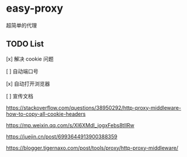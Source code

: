 # easy-proxy
超简单的代理
## TODO List
[x] 解决 cookie 问题

[ ] 自动端口号

[x] 自动打开浏览器

[ ] 宣传文档

https://stackoverflow.com/questions/38950292/http-proxy-middleware-how-to-copy-all-cookie-headers

https://mp.weixin.qq.com/s/XI6XMdI_jogxFebs8tIlRw

https://juejin.cn/post/6993644913900388359

https://blogger.tigernaxo.com/post/tools/proxy/http-proxy-middleware/